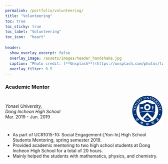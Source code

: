 ```yaml
---
permalink: /portfolio/volunteering/
title: "Volunteering"
toc: true
toc_sticky: true
toc_label: "Volunteering"
toc_icon:  "heart"

header:
  show_overlay_excerpt: false
  overlay_image: /assets/images/header_handshake.jpg
  caption: "Photo credit: [**Unsplash**](https://unsplash.com/photos/two-people-shake-hands-in-a-symbolic-gesture-tCCZpZUMgio)"
  overlay_filter: 0.5
---
```


### Academic Mentor

<div style="display: flex; align-items: center;">
  <div style="width: 80%; padding-right: 10px;">
    <i>Yonsei University,<br>Dong Incheon High School</i>
    <br>Mar. 2019 - Jun. 2019
  </div>
  <div style="width: 20%;">
    <img src="/assets/images/logo_yonsei.png" alt="Yonsei University" width="100" height="100"/>
  </div>
</div>

- As part of UCR1015-10: Social Engagement-[Yon-In] High School Students Mentoring, spring semester 2019.
- Provided academic mentoring to two high school students at Dong Incheon High School for a total of 20 hours.
- Mainly helped the students with mathematics, physics, and chemistry.